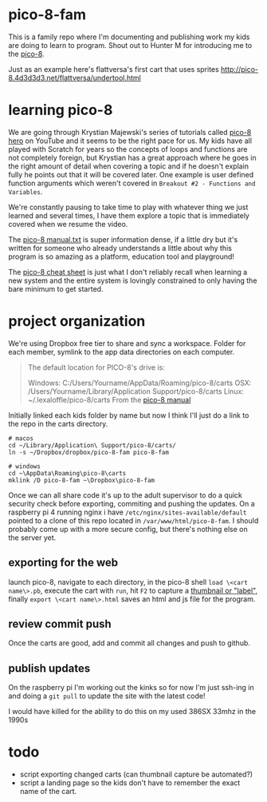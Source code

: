 # pico-8-fam
This is a family repo where I'm documenting and publishing work my kids are doing to learn to program. Shout out to Hunter M for introducing me to the [pico-8](https://www.lexaloffle.com/pico-8.php).

Just as an example here's flattversa's first cart that uses sprites http://pico-8.4d3d3d3.net/flattversa/undertool.html

# learning pico-8
We are going through Krystian Majewski's series of tutorials called [pico-8 hero](https://www.youtube.com/playlist?list=PLYND9uft5u_1YCkmXiMrPU7tiBG3hIKAZ) on YouTube and it seems to be the right pace for us.  My kids have all played with Scratch for years so the concepts of loops and functions are not completely foreign, but Krystian has a great approach where he goes in the right amount of detail when covering a topic and if he doesn't explain fully he points out that it will be covered later. One example is user defined function arguments which weren't covered in `Breakout #2 - Functions and Variables`.

We're constantly pausing to take time to play with whatever thing we just learned and several times, I have them explore a topic that is immediately covered when we resume the video.

The [pico-8 manual.txt](https://www.lexaloffle.com/pico8_manual.txt) is super information dense, if a little dry but it's written for someone who already understands a little about why this program is so amazing as a platform, education tool and playground!

The [pico-8 cheat sheet](https://www.lexaloffle.com/bbs/files/16585/PICO-8_CheatSheet_0111Gm_4k.png) is just what I don't reliably recall when learning a new system and the entire system is lovingly constrained to only having the bare minimum to get started.

# project organization
We're using Dropbox free tier to share and sync a workspace.  Folder for each member, symlink to the app data directories on each computer.

> The default location for PICO-8's drive is:
>
>	Windows: C:/Users/Yourname/AppData/Roaming/pico-8/carts
>	OSX: /Users/Yourname/Library/Application Support/pico-8/carts
>	Linux: ~/.lexaloffle/pico-8/carts
From the [pico-8 manual](https://www.lexaloffle.com/pico8_manual.txt)

Initially linked each kids folder by name but now I think I'll just do a link to the repo in the carts directory.

    # macos
    cd ~/Library/Application\ Support/pico-8/carts/
    ln -s ~/Dropbox/dropbox/pico-8-fam pico-8-fam

    # windows
    cd ~\AppData\Roaming\pico-8\carts
    mklink /D pico-8-fam ~\Dropbox\pico-8-fam

Once we can all share code it's up to the adult supervisor to do a quick security check before exporting, commiting and pushing the updates.  On a raspberry pi 4 running nginx i have `/etc/nginx/sites-available/default` pointed to a clone of this repo located in `/var/www/html/pico-8-fam`.  I should probably come up with a more secure config, but there's nothing else on the server yet.

## exporting for the web
launch pico-8, navigate to each directory, in the pico-8 shell `load \<cart name\>.pb`, execute the cart with `run`, hit `F2` to capture a [thumbnail or "label"](https://www.reddit.com/r/pico8/comments/fdk79r/cant_export/), finally `export \<cart name\>.html` saves an html and js file for the program.

## review commit push
Once the carts are good, add and commit all changes and push to github.

## publish updates
On the raspberry pi I'm working out the kinks so for now I'm just ssh-ing in and doing a `git pull` to update the site with the latest code!

I would have killed for the ability to do this on my used 386SX 33mhz in the 1990s

# todo
 - script exporting changed carts (can thumbnail capture be automated?)
 - script a landing page so the kids don't have to remember the exact name of the cart.

